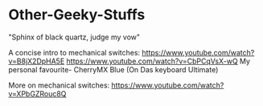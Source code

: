 # Other-Geeky-Stuffs
"Sphinx of black quartz, judge my vow"

A concise intro to mechanical switches:
https://www.youtube.com/watch?v=B8jX2DpHA5E
https://www.youtube.com/watch?v=CbPCqVsX-wQ
My personal favourite- CherryMX Blue (On Das keyboard Ultimate)

More on mechanical switches:
https://www.youtube.com/watch?v=XPbGZRouc8Q





